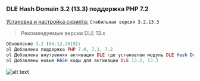 ### DLE Hash Domain 3.2 (13.3) поддержка PHP 7.2
[Установка и настройка скрипта:](https://github.com/coolbylink/dlehashdomain/wiki/Установка-и-обновления-3.X.X) `Стабильная версия 3.2.13.3`

> Рекомендуемые версии DLE 13.x

```php
Обновление 3.2 (04.12.2019):
ol Добавлена поддержка PHP 7.0, 7.1, 7.2
ol Добавлена внутренняя активация DLE где установлен модуль DLE Hash Domain. (через админ-панель модуля).
ol Добавлены новые HASH коды для активации DLE 13.2, 13.3
```

![alt text](https://i.ibb.co/pJbvmq7/2019-12-04-002511.jpg)

